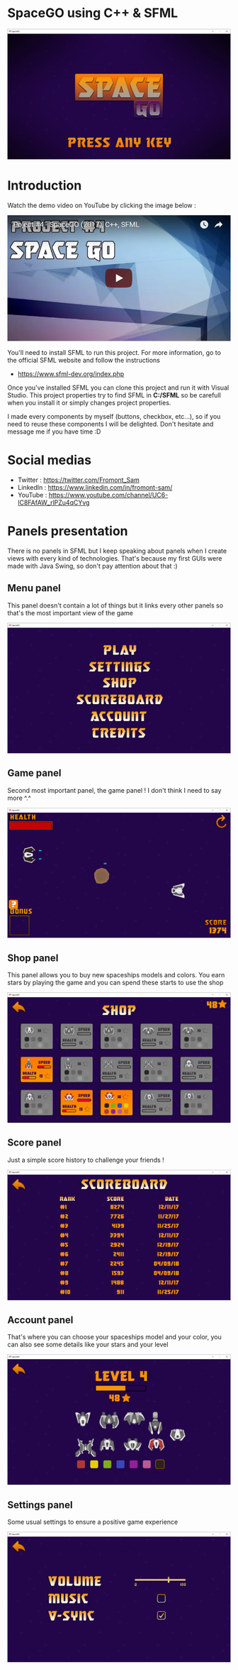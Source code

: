# SpaceGO using C++ & SFML

![alt text](https://github.com/Fromont-Sam/SpaceGO/blob/master/doc/screenshot0.PNG?raw=true)

# Introduction
Watch the demo video on YouTube by clicking the image below :

[![Watch the video](https://github.com/Fromont-Sam/SpaceGO/blob/master/doc/screenshot7.PNG?raw=true)](https://goo.gl/W292Zk)

You'll need to install SFML to run this project. For more information, go to the official SFML website and follow the instructions
- https://www.sfml-dev.org/index.php

Once you've installed SFML you can clone this project and run it with Visual Studio. 
This project properties try to find SFML in <b>C:/SFML</b> so be carefull when you install it or simply changes project properties.

I made every components by myself (buttons, checkbox, etc...), so if you need to reuse these components I will be delighted. Don't hesitate and message me if you have time :D

# Social medias 

- Twitter : https://twitter.com/Fromont_Sam
- LinkedIn : https://www.linkedin.com/in/fromont-sam/
- YouTube : https://www.youtube.com/channel/UC6-lC8FAfAW_rlPZu4qCYvg

# Panels presentation
There is no panels in SFML but I keep speaking about panels when I create views with every kind of technologies. That's because my first GUIs were made with Java Swing, so don't pay attention about that :) 
## Menu panel
This panel doesn't contain a lot of things but it links every other panels so that's the most important view of the game

![alt text](https://github.com/Fromont-Sam/SpaceGO/blob/master/doc/screenshot1.PNG?raw=true)

## Game panel
Second most important panel, the game panel ! I don't think I need to say more ^.^

![alt text](https://github.com/Fromont-Sam/SpaceGO/blob/master/doc/screenshot2.PNG?raw=true)

## Shop panel
This panel allows you to buy new spaceships models and colors. You earn stars by playing the game and you can spend these starts to use the shop

![alt text](https://github.com/Fromont-Sam/SpaceGO/blob/master/doc/screenshot3.PNG?raw=true)

## Score panel
Just a simple score history to challenge your friends !

![alt text](https://github.com/Fromont-Sam/SpaceGO/blob/master/doc/screenshot4.PNG?raw=true)


## Account panel
That's where you can choose your spaceships model and your color, you can also see some details like your stars and your level

![alt text](https://github.com/Fromont-Sam/SpaceGO/blob/master/doc/screenshot5.PNG?raw=true)


## Settings panel
Some usual settings to ensure a positive game experience

![alt text](https://github.com/Fromont-Sam/SpaceGO/blob/master/doc/screenshot6.PNG?raw=true)
